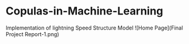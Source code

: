 # Copulas-in-Machine-Learning
Implementation of lightning Speed Structure Model
![Home Page](Final Project Report-1.png)

